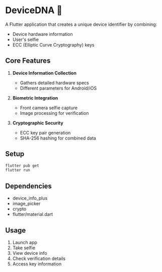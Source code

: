 # DeviceDNA 🧬

A Flutter application that creates a unique device identifier by combining:
- Device hardware information
- User's selfie
- ECC (Elliptic Curve Cryptography) keys

## Core Features

1. **Device Information Collection**
   - Gathers detailed hardware specs
   - Different parameters for Android/iOS

2. **Biometric Integration**
   - Front camera selfie capture
   - Image processing for verification

3. **Cryptographic Security**
   - ECC key pair generation
   - SHA-256 hashing for combined data

## Setup
```bash
flutter pub get
flutter run
```

## Dependencies
- device_info_plus
- image_picker
- crypto
- flutter/material.dart

## Usage
1. Launch app
2. Take selfie
3. View device info
4. Check verification details
5. Access key information
